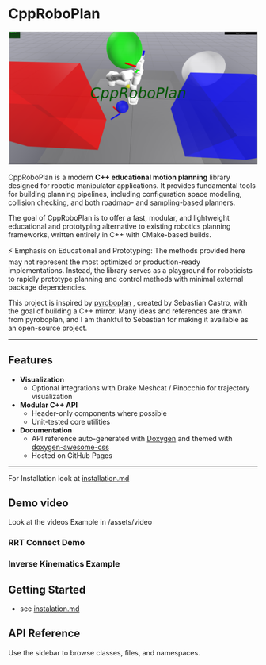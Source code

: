 # CppRoboPlan
![CoverImage](/assets/images/coverImage.png)

CppRoboPlan is a modern **C++ educational motion planning** library designed for robotic manipulator applications.
It provides fundamental tools for building planning pipelines, including configuration space modeling, collision checking, and both roadmap- and sampling-based planners.

The goal of CppRoboPlan is to offer a fast, modular, and lightweight educational and prototyping alternative to existing robotics planning frameworks, written entirely in C++ with CMake-based builds.

⚡ Emphasis on Educational and Prototyping: The methods provided here may not represent the most optimized or production-ready implementations. Instead, the library serves as a playground for roboticists to rapidly prototype planning and control methods with minimal external package dependencies.

This project is inspired by [pyroboplan](https://github.com/sea-bass/pyroboplan) , created by Sebastian Castro, with the goal of building a C++ mirror. Many ideas and references are drawn from pyroboplan, and I am thankful to Sebastian for making it available as an open-source project.


---
## Features
- **Visualization**
  - Optional integrations with Drake Meshcat / Pinocchio for trajectory visualization
- **Modular C++ API**
  - Header-only components where possible
  - Unit-tested core utilities
- **Documentation**
  - API reference auto-generated with [Doxygen](https://www.doxygen.nl/) and themed with [doxygen-awesome-css](https://jothepro.github.io/doxygen-awesome-css/)
  - Hosted on GitHub Pages
---


For Installation look at [installation.md](installation.md)

## Demo video
Look at the videos Example in /assets/video
### RRT Connect Demo
### Inverse Kinematics Example





## Getting Started
- see [instalation.md](installation.md)

## API Reference

Use the sidebar to browse classes, files, and namespaces.
